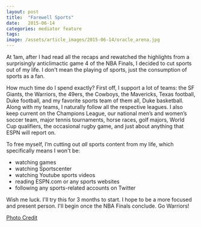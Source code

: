 ```yaml
---
layout: post
title:  "Farewell Sports"
date:   2015-06-14
categories: mediator feature
tags:
image: /assets/article_images/2015-06-14/oracle_arena.jpg
---
```


At 1am, after I had read all the recaps and rewatched the highlights from a surprisingly anticlimactic game 4 of the NBA Finals, I decided to cut sports out of my life. I don't mean the playing of sports, just the consumption of sports as a fan.

How much time do I spend exactly? First off, I support a lot of teams: the SF Giants, the Warriors, the 49ers, the Cowboys, the Mavericks, Texas football, Duke football, and my favorite sports team of them all, Duke basketball.  Along with my teams, I naturally follow all the respective leagues. I also keep current on the Champions League, our national men’s and women’s soccer team, major tennis tournaments, horse races, golf majors, World Cup qualifiers, the occasional rugby game, and just about anything that ESPN will report on.

To free myself, I’m cutting out *all* sports content from my life, which specifically means I won't be:

- watching games
- watching Sportscenter
- watching Youtube sports videos
- reading ESPN.com or any sports websites
- following any sports-related accounts on Twitter

Wish me luck. I'll try this for 3 months to start. I hope to be a more focused and present person. I'll begin once the NBA Finals conclude. Go Warriors!

[Photo Credit](https://www.flickr.com/photos/mikedish/1584837144/in/photolist-3q3GSm-7mykcF-7myhDB-9kFAEd-9kFisW-6VcTsJ-6V8MFn-6VcS4q-6VcTef-6VcSTq-6VcT27-4nqxff-4qnmdA-4qn8Wm-9kChz4-7TGDMm-brEER9-d8KkCS-6aBysP-d8KgpE-5Ghr2T-5k6fvx-7vgt7Z-7vkhdQ-7vkhds-7vkhg9-7vkheL-7vkhff-7vkhfG-7vkhgy-4kCcdv-4kGeN9-9kFAz1-8dY2Y2-5Ghr5t-4nqL35-cgU2Vy-6MRHxA-5GmJUj-5GmK1o-5GmJQy-4nqzoN-4qi8Hk-dnudjY-7mCcJ1-7myi9B-7mC9B3-7mykpR-7myjJp-7mym2x)
